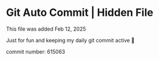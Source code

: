 # Git Auto Commit | Hidden File

This file was added Feb 12, 2025

Just for fun and keeping my daily git commit active 🤪

commit number: 615063
